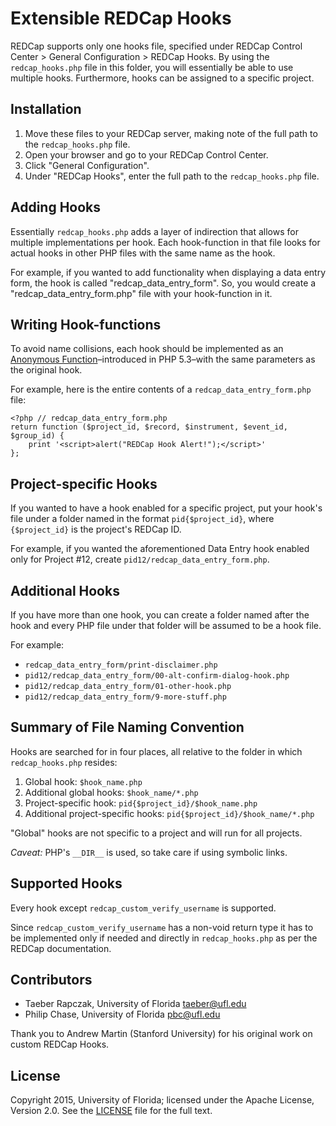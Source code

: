 # Extensible REDCap Hooks

REDCap supports only one hooks file, specified under REDCap Control Center >
General Configuration > REDCap Hooks. By using the `redcap_hooks.php` file in
this folder, you will essentially be able to use multiple hooks. Furthermore,
hooks can be assigned to a specific project.


## Installation

 1. Move these files to your REDCap server, making note of the full path to the
    `redcap_hooks.php` file.
 2. Open your browser and go to your REDCap Control Center.
 3. Click "General Configuration".
 4. Under "REDCap Hooks", enter the full path to the `redcap_hooks.php` file.


## Adding Hooks

Essentially `redcap_hooks.php` adds a layer of indirection that allows for
multiple implementations per hook. Each hook-function in that file looks for
actual hooks in other PHP files with the same name as the hook.

For example, if you wanted to add functionality when displaying a data entry
form, the hook is called "redcap_data_entry_form". So, you would create a
"redcap_data_entry_form.php" file with your hook-function in it.


## Writing Hook-functions

To avoid name collisions, each hook should be implemented as an [Anonymous
Function](http://php.net/manual/en/functions.anonymous.php)–introduced in PHP
5.3–with the same parameters as the original hook.

For example, here is the entire contents of a `redcap_data_entry_form.php`
file:

	<?php // redcap_data_entry_form.php
	return function ($project_id, $record, $instrument, $event_id, $group_id) {
		print '<script>alert("REDCap Hook Alert!");</script>'
	};


## Project-specific Hooks

If you wanted to have a hook enabled for a specific project, put your hook's
file under a folder named in the format `pid{$project_id}`, where
`{$project_id}` is the project's REDCap ID.

For example, if you wanted the aforementioned Data Entry hook enabled only for
Project #12, create `pid12/redcap_data_entry_form.php`.


## Additional Hooks

If you have more than one hook, you can create a folder named after the hook
and every PHP file under that folder will be assumed to be a hook file.

For example:

  - `redcap_data_entry_form/print-disclaimer.php`
  - `pid12/redcap_data_entry_form/00-alt-confirm-dialog-hook.php`
  - `pid12/redcap_data_entry_form/01-other-hook.php`
  - `pid12/redcap_data_entry_form/9-more-stuff.php`


## Summary of File Naming Convention

Hooks are searched for in four places, all relative to the folder in which
`redcap_hooks.php` resides:

 1. Global hook: `$hook_name.php`
 2. Additional global hooks: `$hook_name/*.php`
 3. Project-specific hook: `pid{$project_id}/$hook_name.php`
 4. Additional project-specific hooks: `pid{$project_id}/$hook_name/*.php`

"Global" hooks are not specific to a project and will run for all projects.

_Caveat:_ PHP's `__DIR__` is used, so take care if using symbolic links.


## Supported Hooks

Every hook except `redcap_custom_verify_username` is supported.

Since `redcap_custom_verify_username` has a non-void return type it has to be
implemented only if needed and directly in `redcap_hooks.php` as per the REDCap
documentation.


## Contributors

 - Taeber Rapczak, University of Florida <taeber@ufl.edu>
 - Philip Chase, University of Florida <pbc@ufl.edu>

Thank you to Andrew Martin (Stanford University) for his original work on
custom REDCap Hooks.


## License

Copyright 2015, University of Florida; licensed under the Apache License,
Version 2.0. See the [LICENSE](LICENSE) file for the full text.
